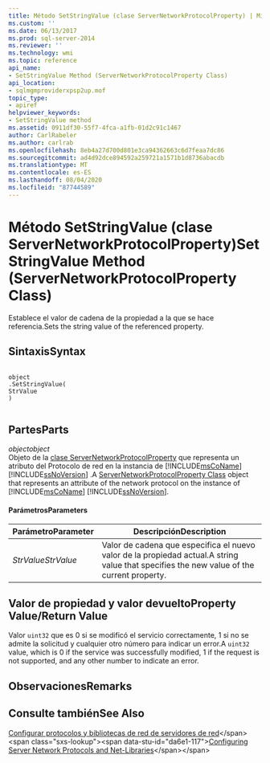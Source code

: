 ```yaml
---
title: Método SetStringValue (clase ServerNetworkProtocolProperty) | Microsoft Docs
ms.custom: ''
ms.date: 06/13/2017
ms.prod: sql-server-2014
ms.reviewer: ''
ms.technology: wmi
ms.topic: reference
api_name:
- SetStringValue Method (ServerNetworkProtocolProperty Class)
api_location:
- sqlmgmproviderxpsp2up.mof
topic_type:
- apiref
helpviewer_keywords:
- SetStringValue method
ms.assetid: 0911df30-55f7-4fca-a1fb-01d2c91c1467
author: CarlRabeler
ms.author: carlrab
ms.openlocfilehash: 8eb4a27d700d801e3ca94362663c6d7feaa7dc86
ms.sourcegitcommit: ad4d92dce894592a259721a1571b1d8736abacdb
ms.translationtype: MT
ms.contentlocale: es-ES
ms.lasthandoff: 08/04/2020
ms.locfileid: "87744589"
---
```

# <a name="setstringvalue-method-servernetworkprotocolproperty-class"></a><span data-ttu-id="da6e1-102">Método SetStringValue (clase ServerNetworkProtocolProperty)</span><span class="sxs-lookup"><span data-stu-id="da6e1-102">SetStringValue Method (ServerNetworkProtocolProperty Class)</span></span>
  <span data-ttu-id="da6e1-103">Establece el valor de cadena de la propiedad a la que se hace referencia.</span><span class="sxs-lookup"><span data-stu-id="da6e1-103">Sets the string value of the referenced property.</span></span>  
  
## <a name="syntax"></a><span data-ttu-id="da6e1-104">Sintaxis</span><span class="sxs-lookup"><span data-stu-id="da6e1-104">Syntax</span></span>  
  
```  
  
object  
.SetStringValue(  
StrValue  
)  
  
```  
  
## <a name="parts"></a><span data-ttu-id="da6e1-105">Partes</span><span class="sxs-lookup"><span data-stu-id="da6e1-105">Parts</span></span>  
 <span data-ttu-id="da6e1-106">*object*</span><span class="sxs-lookup"><span data-stu-id="da6e1-106">*object*</span></span>  
 <span data-ttu-id="da6e1-107">Objeto de la [clase ServerNetworkProtocolProperty](servernetworkprotocolproperty-class.md) que representa un atributo del Protocolo de red en la instancia de [!INCLUDE[msCoName](../../../includes/msconame-md.md)] [!INCLUDE[ssNoVersion](../../../includes/ssnoversion-md.md)] .</span><span class="sxs-lookup"><span data-stu-id="da6e1-107">A [ServerNetworkProtocolProperty Class](servernetworkprotocolproperty-class.md) object that represents an attribute of the network protocol on the instance of [!INCLUDE[msCoName](../../../includes/msconame-md.md)] [!INCLUDE[ssNoVersion](../../../includes/ssnoversion-md.md)].</span></span>  
  
#### <a name="parameters"></a><span data-ttu-id="da6e1-108">Parámetros</span><span class="sxs-lookup"><span data-stu-id="da6e1-108">Parameters</span></span>  
  
|<span data-ttu-id="da6e1-109">Parámetro</span><span class="sxs-lookup"><span data-stu-id="da6e1-109">Parameter</span></span>|<span data-ttu-id="da6e1-110">Descripción</span><span class="sxs-lookup"><span data-stu-id="da6e1-110">Description</span></span>|  
|---------------|-----------------|  
|<span data-ttu-id="da6e1-111">*StrValue*</span><span class="sxs-lookup"><span data-stu-id="da6e1-111">*StrValue*</span></span>|<span data-ttu-id="da6e1-112">Valor de cadena que especifica el nuevo valor de la propiedad actual.</span><span class="sxs-lookup"><span data-stu-id="da6e1-112">A string value that specifies the new value of the current property.</span></span>|  
  
## <a name="property-valuereturn-value"></a><span data-ttu-id="da6e1-113">Valor de propiedad y valor devuelto</span><span class="sxs-lookup"><span data-stu-id="da6e1-113">Property Value/Return Value</span></span>  
 <span data-ttu-id="da6e1-114">Valor `uint32` que es 0 si se modificó el servicio correctamente, 1 si no se admite la solicitud y cualquier otro número para indicar un error.</span><span class="sxs-lookup"><span data-stu-id="da6e1-114">A `uint32` value, which is 0 if the service was successfully modified, 1 if the request is not supported, and any other number to indicate an error.</span></span>  
  
## <a name="remarks"></a><span data-ttu-id="da6e1-115">Observaciones</span><span class="sxs-lookup"><span data-stu-id="da6e1-115">Remarks</span></span>  
  
## <a name="see-also"></a><span data-ttu-id="da6e1-116">Consulte también</span><span class="sxs-lookup"><span data-stu-id="da6e1-116">See Also</span></span>  
 <span data-ttu-id="da6e1-117">[Configurar protocolos y bibliotecas de red de servidores de red](https://msdn.microsoft.com/library/ms177485\(v=sql.100\).aspx)</span><span class="sxs-lookup"><span data-stu-id="da6e1-117">[Configuring Server Network Protocols and Net-Libraries](https://msdn.microsoft.com/library/ms177485\(v=sql.100\).aspx)</span></span>  
  
  
